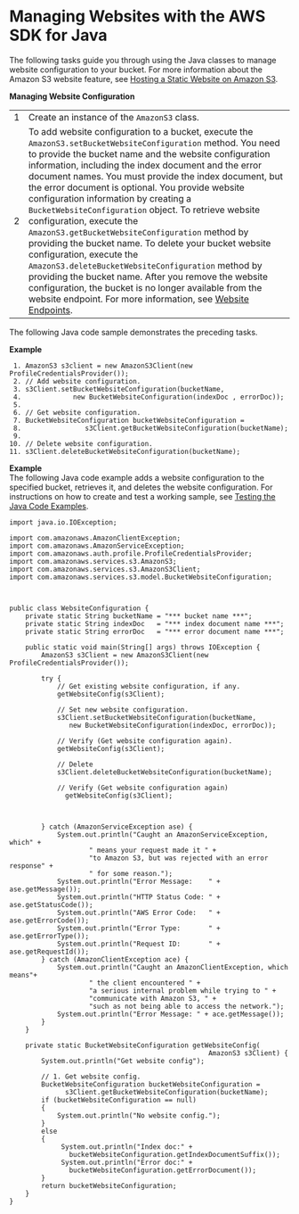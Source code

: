 # Managing Websites with the AWS SDK for Java<a name="ConfigWebSiteJava"></a>

The following tasks guide you through using the Java classes to manage website configuration to your bucket\. For more information about the Amazon S3 website feature, see [Hosting a Static Website on Amazon S3](WebsiteHosting.md)\.


**Managing Website Configuration**  

|  |  | 
| --- |--- |
|  1  |  Create an instance of the `AmazonS3` class\.   | 
|  2  |  To add website configuration to a bucket, execute the `AmazonS3.setBucketWebsiteConfiguration` method\. You need to provide the bucket name and the website configuration information, including the index document and the error document names\. You must provide the index document, but the error document is optional\. You provide website configuration information by creating a `BucketWebsiteConfiguration` object\. To retrieve website configuration, execute the `AmazonS3.getBucketWebsiteConfiguration` method by providing the bucket name\. To delete your bucket website configuration, execute the `AmazonS3.deleteBucketWebsiteConfiguration` method by providing the bucket name\. After you remove the website configuration, the bucket is no longer available from the website endpoint\. For more information, see [Website Endpoints](WebsiteEndpoints.md)\.   | 

The following Java code sample demonstrates the preceding tasks\.

**Example**  

```
 1. AmazonS3 s3client = new AmazonS3Client(new ProfileCredentialsProvider());
 2. // Add website configuration.
 3. s3Client.setBucketWebsiteConfiguration(bucketName, 
 4.     		new BucketWebsiteConfiguration(indexDoc , errorDoc));
 5.  
 6. // Get website configuration.
 7. BucketWebsiteConfiguration bucketWebsiteConfiguration = 
 8. 		       s3Client.getBucketWebsiteConfiguration(bucketName);
 9. 	
10. // Delete website configuration.
11. s3Client.deleteBucketWebsiteConfiguration(bucketName);
```

**Example**  
The following Java code example adds a website configuration to the specified bucket, retrieves it, and deletes the website configuration\. For instructions on how to create and test a working sample, see [Testing the Java Code Examples](UsingTheMPDotJavaAPI.md#TestingJavaSamples)\.  

```
import java.io.IOException;

import com.amazonaws.AmazonClientException;
import com.amazonaws.AmazonServiceException;
import com.amazonaws.auth.profile.ProfileCredentialsProvider;
import com.amazonaws.services.s3.AmazonS3;
import com.amazonaws.services.s3.AmazonS3Client;
import com.amazonaws.services.s3.model.BucketWebsiteConfiguration;



public class WebsiteConfiguration {
	private static String bucketName = "*** bucket name ***";
	private static String indexDoc   = "*** index document name ***";
	private static String errorDoc   = "*** error document name ***";
	
	public static void main(String[] args) throws IOException {
        AmazonS3 s3Client = new AmazonS3Client(new ProfileCredentialsProvider());
   
        try {
        	// Get existing website configuration, if any.
            getWebsiteConfig(s3Client);
    		
    		// Set new website configuration.
    		s3Client.setBucketWebsiteConfiguration(bucketName, 
    		   new BucketWebsiteConfiguration(indexDoc, errorDoc));
    		
    		// Verify (Get website configuration again).
            getWebsiteConfig(s3Client);
            
            // Delete
            s3Client.deleteBucketWebsiteConfiguration(bucketName);

       		// Verify (Get website configuration again)
              getWebsiteConfig(s3Client);
            
  
            
        } catch (AmazonServiceException ase) {
            System.out.println("Caught an AmazonServiceException, which" +
            		" means your request made it " +
                    "to Amazon S3, but was rejected with an error response" +
                    " for some reason.");
            System.out.println("Error Message:    " + ase.getMessage());
            System.out.println("HTTP Status Code: " + ase.getStatusCode());
            System.out.println("AWS Error Code:   " + ase.getErrorCode());
            System.out.println("Error Type:       " + ase.getErrorType());
            System.out.println("Request ID:       " + ase.getRequestId());
        } catch (AmazonClientException ace) {
            System.out.println("Caught an AmazonClientException, which means"+
            		" the client encountered " +
                    "a serious internal problem while trying to " +
                    "communicate with Amazon S3, " +
                    "such as not being able to access the network.");
            System.out.println("Error Message: " + ace.getMessage());
        }
    }

	private static BucketWebsiteConfiguration getWebsiteConfig(
	                                              AmazonS3 s3Client) {
		System.out.println("Get website config");   
		
		// 1. Get website config.
		BucketWebsiteConfiguration bucketWebsiteConfiguration = 
			  s3Client.getBucketWebsiteConfiguration(bucketName);
		if (bucketWebsiteConfiguration == null)
		{
			System.out.println("No website config.");
		}
		else
		{
		     System.out.println("Index doc:" + 
		       bucketWebsiteConfiguration.getIndexDocumentSuffix());
		     System.out.println("Error doc:" + 
		       bucketWebsiteConfiguration.getErrorDocument());
		}
		return bucketWebsiteConfiguration;
	}
}
```